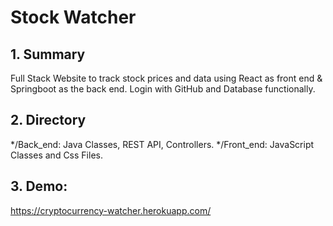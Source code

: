 # Stock Watcher

## 1. Summary
Full Stack Website to track stock prices and data using React as front end &amp; Springboot as the back end. Login with GitHub and Database functionally.

## 2. Directory
*/Back_end: Java Classes, REST API, Controllers.
*/Front_end: JavaScript Classes and Css Files. 

## 3. Demo:
https://cryptocurrency-watcher.herokuapp.com/
